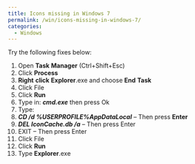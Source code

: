 ```yaml
---
title: Icons missing in Windows 7
permalink: /win/icons-missing-in-windows-7/
categories:
  - Windows
---
```

Try the following fixes below:

  1. Open **Task** **Manager** (Ctrl+Shift+Esc)
  2. Click **Process**
  3. **Right** **click** **Explorer**.exe and choose **End** **Task**
  4. Click File
  5. Click **Run**
  6. Type in: **_cmd.exe_** then press Ok
  7. Type:
  8. **_CD /d %USERPROFILE%_**<wbr>**_AppDataLocal_** &#8211; Then press **Enter**</wbr>
  9. **_DEL IconCache.db /a_** &#8211; Then press Enter
 10. EXIT &#8211; Then press Enter
 11. Click File
 12. Click **Run**
 13. Type **Explorer**.exe
